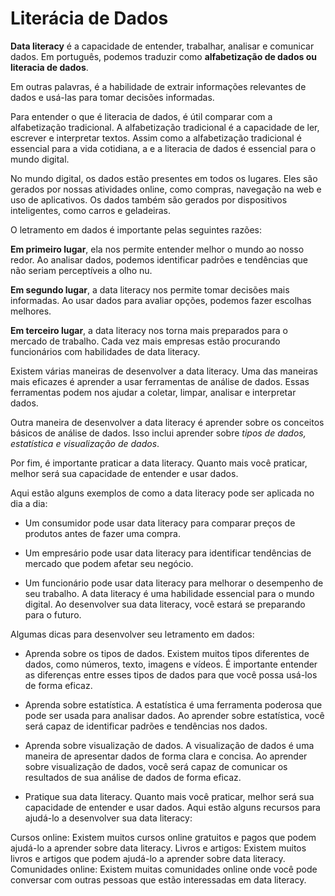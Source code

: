# Literácia de Dados


**Data literacy** é a capacidade de entender, trabalhar, analisar e comunicar dados. Em português, podemos traduzir como **alfabetização de dados ou literacia de dados**.

Em outras palavras, é a habilidade de extrair informações relevantes de dados e usá-las para tomar decisões informadas.

Para entender o que é literacia de dados, é útil comparar com a alfabetização tradicional. A alfabetização tradicional é a capacidade de ler, escrever e interpretar textos. Assim como a alfabetização tradicional é essencial para a vida cotidiana, a e a literacia de dados é essencial para o mundo digital.

No mundo digital, os dados estão presentes em todos os lugares. Eles são gerados por nossas atividades online, como compras, navegação na web e uso de aplicativos. Os dados também são gerados por dispositivos inteligentes, como carros e geladeiras.

O letramento em dados é importante pelas seguintes razões:

**Em primeiro lugar**, ela nos permite entender melhor o mundo ao nosso redor. Ao analisar dados, podemos identificar padrões e tendências que não seriam perceptíveis a olho nu.

**Em segundo lugar**, a data literacy nos permite tomar decisões mais informadas. Ao usar dados para avaliar opções, podemos fazer escolhas melhores.

**Em terceiro lugar**, a data literacy nos torna mais preparados para o mercado de trabalho. Cada vez mais empresas estão procurando funcionários com habilidades de data literacy.

Existem várias maneiras de desenvolver a data literacy. Uma das maneiras mais eficazes é aprender a usar ferramentas de análise de dados. Essas ferramentas podem nos ajudar a coletar, limpar, analisar e interpretar dados.

Outra maneira de desenvolver a data literacy é aprender sobre os conceitos básicos de análise de dados. Isso inclui aprender sobre _tipos de dados, estatística e visualização de dados_.

Por fim, é importante praticar a data literacy. Quanto mais você praticar, melhor será sua capacidade de entender e usar dados.

Aqui estão alguns exemplos de como a data literacy pode ser aplicada no dia a dia:

- Um consumidor pode usar data literacy para comparar preços de produtos antes de fazer uma compra.

- Um empresário pode usar data literacy para identificar tendências de mercado que podem afetar seu negócio.

- Um funcionário pode usar data literacy para melhorar o desempenho de seu trabalho.
A data literacy é uma habilidade essencial para o mundo digital. Ao desenvolver sua data literacy, você estará se preparando para o futuro.

Algumas dicas para desenvolver seu letramento em dados:

- Aprenda sobre os tipos de dados. Existem muitos tipos diferentes de dados, como números, texto, imagens e vídeos. É importante entender as diferenças entre esses tipos de dados para que você possa usá-los de forma eficaz.

- Aprenda sobre estatística. A estatística é uma ferramenta poderosa que pode ser usada para analisar dados. Ao aprender sobre estatística, você será capaz de identificar padrões e tendências nos dados.

- Aprenda sobre visualização de dados. A visualização de dados é uma maneira de apresentar dados de forma clara e concisa. Ao aprender sobre visualização de dados, você será capaz de comunicar os resultados de sua análise de dados de forma eficaz.

- Pratique sua data literacy. Quanto mais você praticar, melhor será sua capacidade de entender e usar dados.
Aqui estão alguns recursos para ajudá-lo a desenvolver sua data literacy:

Cursos online: Existem muitos cursos online gratuitos e pagos que podem ajudá-lo a aprender sobre data literacy.
Livros e artigos: Existem muitos livros e artigos que podem ajudá-lo a aprender sobre data literacy.
Comunidades online: Existem muitas comunidades online onde você pode conversar com outras pessoas que estão interessadas em data literacy.
